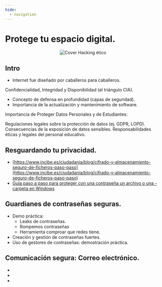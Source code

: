 ```yaml
---
hide:
  - navigation
---
```


# Protege tu espacio digital.

<p align="center">
  <img src="../assets/bloque1.png" alt="Cover Hacking ético">
</p>

## Intro
- Internet fue diseñado por caballeros para caballeros.

Confidencialidad, Integridad y Disponibilidad (el triángulo CIA).
- Concepto de defensa en profundidad (capas de seguridad).
- Importancia de la actualización y mantenimiento de software.


Importancia de Proteger Datos Personales y de Estudiantes:

Regulaciones legales sobre la protección de datos (ej. GDPR, LOPD).
Consecuencias de la exposición de datos sensibles.
Responsabilidades éticas y legales del personal educativo.

## Resguardando tu privacidad.
- [https://www.incibe.es/ciudadania/blog/cifrado-y-almacenamiento-seguro-de-ficheros-paso-paso](https://www.incibe.es/ciudadania/blog/cifrado-y-almacenamiento-seguro-de-ficheros-paso-paso)
- [Guía paso a paso para proteger con una contraseña un archivo o una -carpeta en Windows](https://www.avast.com/es-es/c-password-protect-file-folder-windows)

## Guardianes de contraseñas seguras.
- Demo práctica:
    - Leaks de contraseñas.
    - Rompemos contraseñas
    - Herramienta comproar que redes tiene.
- Creación y gestión de contraseñas fuertes.
- Uso de gestores de contraseñas: demostración práctica.

## Comunicación segura: Correo electrónico.

* []()
* []()
* []()
